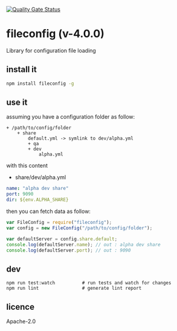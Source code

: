 [![Quality Gate Status](https://sonarcloud.io/api/project_badges/measure?project=fileconfig&metric=alert_status)](https://sonarcloud.io/dashboard?id=fileconfig)

# fileconfig (v-4.0.0)

Library for configuration file loading

## install it

```bash
npm install fileconfig -g
```

## use it

assuming you have a configuration folder as follow:

```
+ /path/to/config/folder
    + share
        default.yml -> symlink to dev/alpha.yml
        + qa
        + dev
            alpha.yml
```

with this content

- share/dev/alpha.yml

```yaml
name: "alpha dev share"
port: 9090
dir: ${env.ALPHA_SHARE}
```

then you can fetch data as follow:

```javascript
var FileConfig = require("fileconfig");
var config = new FileConfig("/path/to/config/folder");

var defaultServer = config.share.default;
console.log(defaultServer.name); // out : alpha dev share
console.log(defaultServer.port); // out : 9090
```

## dev

```
npm run test:watch          # run tests and watch for changes
npm run lint                # generate lint report
```

## licence

Apache-2.0
